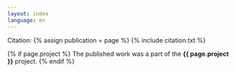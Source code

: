 ```yaml
---
layout: index
language: en
---
```

Citation:
{% assign publication = page %}
{% include citation.txt %}

{% if page.project %}
The published work was a part of the **{{ page.project }}** project. 
{% endif %}